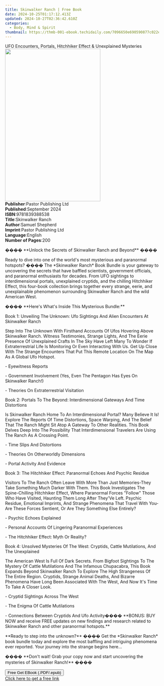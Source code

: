 ```yaml
---
title: Skinwalker Ranch | Free Book
date: 2024-10-25T01:17:12.413Z
updated: 2024-10-27T02:36:42.610Z
categories:
  - Body, Mind & Spirit
thumbnail: https://thmb-001-ebook.techidaily.com/7096650e690590877c022efa906a6471bc522ad12b8296908555a7ed50ba76e9.jpg
---
```

<main id="book-container">
  <div class="flex flex-col">
    <div class="book-brief flex-1 py-6 px-4 sm:p-6 md:py-10 md:px-8">
      <!-- brief-->
      <div class="book-brief-main">
        UFO Encounters, Portals, Hitchhiker Effect & Unexplained Mysteries
      </div>
    </div>
    <div
      class="book-meta-info flex-1 grid gap-4 col-start-1 col-end-3 row-start-1 sm:mb-6 sm:grid-cols-4 lg:gap-6 lg:col-start-2 lg:row-end-6 lg:row-span-6 lg:mb-0"
    >
      <div
        class="book-meta-info-left place-content-center mt-4 p-4 text-sm leading-6 col-start-2 col-span-2 dark:text-slate-400"
      >
        <img
          class="w-full h-500 object-cover rounded-lg sm:h-255 sm:col-span-2 lg:col-span-full"
          src="https://img-001-ebook.techidaily.com/c0bfd24dbc4386f6ed17354e5e4f00de3e02a0523f597fa0443925e07e8f8635.jpg"
          alt=""
          width="312"
          height="500"
        />
      </div>
      <div
        class="book-meta-info-right mt-2 col-start-1 row-start-2 col-span-3 self-center"
      >
        <!-- meta data  -->
        <div class="flex flex-col px-4 md:px-8">
          <div class="flex-1">
            <strong>Publisher</strong>:<span class="px-2"
              >Pastor Publishing Ltd</span
            >
          </div>
          <div class="flex-1">
            <strong>Published</strong>:<span class="px-2">September 2024</span>
          </div>
          <div class="flex-1">
            <strong>ISBN</strong>:<span class="px-2">9781839388538</span>
          </div>
          <div class="flex-1">
            <strong>Title</strong>:<span class="px-2">Skinwalker Ranch</span>
          </div>
          <div class="flex-1">
            <strong>Author</strong>:<span class="px-2">Samuel Shepherd</span>
          </div>
          <div class="flex-1">
            <strong>Imprint</strong>:<span class="px-2"
              >Pastor Publishing Ltd</span
            >
          </div>
          <div class="flex-1">
            <strong>Language</strong>:<span class="px-2">English</span>
          </div>
          <div class="flex-1">
            <strong>Number of Pages</strong>:<span class="px-2">200</span>
          </div>
        </div>
      </div>
    </div>
    <div class="book-description flex-1 py-6 px-4 sm:p-6 md:py-10 md:px-8">
      <div class="book-description-main">
        <div accordion-content="" id="description">
          <p>���� **Unlock the Secrets of Skinwalker Ranch and Beyond** ����</p>
          <p>
            Ready to dive into one of the world's most mysterious and paranormal
            hotspots? ���� The *Skinwalker Ranch* Book Bundle is your gateway to
            uncovering the secrets that have baffled scientists, government
            officials, and paranormal enthusiasts for decades. From UFO
            sightings to interdimensional portals, unexplained cryptids, and the
            chilling Hitchhiker Effect, this four-book collection brings
            together every strange, eerie, and unexplainable phenomenon
            surrounding Skinwalker Ranch and the wild American West.
          </p>
          <p>���� **Here's What's Inside This Mysterious Bundle:**</p>
          <p>
            Book 1: Unveiling The Unknown: Ufo Sightings And Alien Encounters At
            Skinwalker Ranch
          </p>
          <p>
            Step Into The Unknown With Firsthand Accounts Of Ufos Hovering Above
            Skinwalker Ranch. Witness Testimonies, Strange Lights, And The Eerie
            Presence Of Unexplained Crafts In The Sky Have Left Many To Wonder
            If Extraterrestrial Life Is Monitoring Or Even Interacting With Us.
            Get Up Close With The Strange Encounters That Put This Remote
            Location On The Map As A Global Ufo Hotspot.
          </p>
          <p>- Eyewitness Reports</p>
          <p>
            - Government Involvement (Yes, Even The Pentagon Has Eyes On
            Skinwalker Ranch!)
          </p>
          <p>- Theories On Extraterrestrial Visitation</p>
          <p>
            Book 2: Portals To The Beyond: Interdimensional Gateways And Time
            Distortions
          </p>
          <p>
            Is Skinwalker Ranch Home To An Interdimensional Portal? Many Believe
            It Is! Explore The Reports Of Time Distortions, Space Warping, And
            The Belief That The Ranch Might Sit Atop A Gateway To Other
            Realities. This Book Delves Deep Into The Possibility That
            Interdimensional Travelers Are Using The Ranch As A Crossing Point.
          </p>
          <p>- Time Slips And Distortions</p>
          <p>- Theories On Otherworldly Dimensions</p>
          <p>- Portal Activity And Evidence</p>
          <p>
            Book 3: The Hitchhiker Effect: Paranormal Echoes And Psychic Residue
          </p>
          <p>
            Visitors To The Ranch Often Leave With More Than Just Memories-They
            Take Something Much Darker With Them. This Book Investigates The
            Spine-Chilling Hitchhiker Effect, Where Paranormal Forces "Follow"
            Those Who Have Visited, Haunting Them Long After They'Ve Left.
            Psychic Residue, Emotional Imprints, And Strange Phenomena That
            Travel With You-Are These Forces Sentient, Or Are They Something
            Else Entirely?
          </p>
          <p>- Psychic Echoes Explained</p>
          <p>- Personal Accounts Of Lingering Paranormal Experiences</p>
          <p>- The Hitchhiker Effect: Myth Or Reality?</p>
          <p>
            Book 4: Unsolved Mysteries Of The West: Cryptids, Cattle
            Mutilations, And The Unexplained
          </p>
          <p>
            The American West Is Full Of Dark Secrets. From Bigfoot Sightings To
            The Mystery Of Cattle Mutilations And The Infamous Chupacabra, This
            Book Expands Beyond Skinwalker Ranch To Explore The High Strangeness
            Of The Entire Region. Cryptids, Strange Animal Deaths, And Bizarre
            Phenomena Have Long Been Associated With The West, And Now It's Time
            To Take A Closer Look.
          </p>
          <p>- Cryptid Sightings Across The West</p>
          <p>- The Enigma Of Cattle Mutilations</p>
          <p>
            - Connections Between Cryptids And Ufo Activity���� **BONUS: BUY NOW
            and receive FREE updates on new findings and research related to
            Skinwalker Ranch and other paranormal hotspots.**
          </p>
          <p>
            **Ready to step into the unknown?** ���� Get the *Skinwalker Ranch*
            book bundle today and explore the most baffling and intriguing
            phenomena ever reported. Your journey into the strange begins
            here...
          </p>
          <p>
            ���� **Don't wait! Grab your copy now and start uncovering the
            mysteries of Skinwalker Ranch!** ����
          </p>
        </div>
        <div class="accordion-fader"></div>
      </div>
    </div>
    <div class="book-excerpts flex-1 py-6 px-4 sm:p-6 md:py-10 md:px-8"></div>
    <div
      class="book-about-author flex-1 py-6 px-4 sm:p-6 md:py-10 md:px-8"
    ></div>
    <div class="book-free-get flex-1 py-6 px-4 sm:p-6 md:py-10 md:px-8">
      <button
        id="btn-free-get"
        class="bg-blue-500 hover:bg-blue-700 text-white font-bold py-2 px-4 rounded"
      >
        Free Get EBook (.PDF/.epub)
      </button>
      <div id="countdown-display" class="px-2 text-lg mt-2"></div>
      <a
        id="free-link"
        class="hidden bg-blue-500 hover:bg-blue-700 text-white font-bold py-2 px-4 rounded"
        href="https://www.ebooks.com/en-us/book/211457968/skinwalker-ranch/samuel-shepherd/"
        target="_blank"
        >Click here to get a free link</a
      >
    </div>
    <script>
      let countdownTime = 0;
      let countdownInterval = null;
      document
        .getElementById('btn-free-get')
        .addEventListener('click', startCountdown);
      function startCountdown() {
        countdownTime = new Date().getTime() + 60000 * 3;
        countdownInterval = setInterval(updateCountdown, 1000);
        document.getElementById('btn-free-get').disabled = true;
        document
          .getElementById('btn-free-get')
          .classList.add('bg-gray-500', 'cursor-not-allowed');
      }
      function updateCountdown() {
        let currentTime = new Date().getTime();
        let timeLeft = countdownTime - currentTime;
        let secondsLeft = Math.floor(timeLeft / 1000);
        document.getElementById('countdown-display').innerHTML =
          `Remaining time: ${secondsLeft} seconds.`;
        if (secondsLeft <= 0) {
          clearInterval(countdownInterval);
          document.getElementById('btn-free-get').classList.add('hidden');
          document.getElementById('free-link').classList.remove('hidden');
          document.getElementById('countdown-display').innerHTML = '';
        }
      }
    </script>
  </div>
</main>

<ins class="adsbygoogle"
      style="display:block"
      data-ad-client="ca-pub-7571918770474297"
      data-ad-slot="8358498916"
      data-ad-format="auto"
      data-full-width-responsive="true"></ins>
    